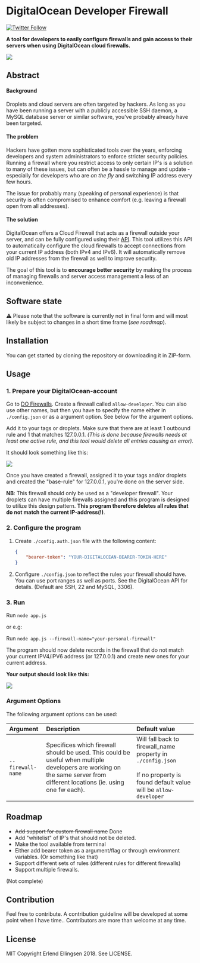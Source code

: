 # DigitalOcean Developer Firewall


[![Twitter Follow](https://img.shields.io/twitter/follow/erlend_e.svg?style=social&label=Follow)](https://twitter.com/erlend_e)


**A tool for developers to easily configure firewalls and gain access to their servers when using DigitalOcean cloud firewalls.**

<img src="https://i.imgur.com/XggRPgd.png">

## Abstract

#### Background

Droplets and cloud servers are often targeted by hackers. As long as you have been running a server with a publicly accessible SSH daemon, a MySQL database server or similar software, you've probably already have been targeted.

#### The problem

Hackers have gotten more sophisticated tools over the years, enforcing developers and system administrators to enforce stricter security policies. Running a firewall where you restrict access to only certain IP's is a solution to many of these issues, but can often be a hassle to manage and update - especially for developers who are *on the fly* and switching IP address every few hours. 

The issue for probably many (speaking of personal experience) is that security is often compromised to enhance comfort (e.g. leaving a firewall open from all addresses).

#### The solution

DigitalOcean offers a Cloud Firewall that acts as a firewall outside your server, and can be fully configured using their [API](https://developers.digitalocean.com/documentation/v2/). This tool utilizes this API to automatically configure the cloud firewalls to accept connections from your current IP address (both IPv4 and IPv6). It will automatically remove old IP addresses from the firewall as well to improve security. 

The goal of this tool is to **encourage better security** by making the process of managing firewalls and server access management a less of an inconvenience.

## Software state

⚠️ Please note that the software is currently not in final form and will most likely be subject to changes in a short time frame (*see roadmap*).

## Installation

You can get started by cloning the repository or downloading it in ZIP-form.


## Usage

### 1. Prepare your DigitalOcean-account

Go to [DO Firewalls](https://cloud.digitalocean.com/networking/firewalls). Create a firewall called `allow-developer`. You can also use other names, but then you have to specify the name either in `./config.json` or as a argument option. See below for the argument options. 

 Add it to your tags or droplets. Make sure that there are at least 1 outbound rule and 1 that matches 127.0.0.1. *(This is done because firewalls needs at least one active rule, and this tool would delete all entries causing an error).*

It should look something like this:

<img src="https://i.imgur.com/EGYSjeT.png" style="max-height: 200px;"> 

Once you have created a firewall, assigned it to your tags and/or droplets and created the "base-rule" for 127.0.0.1, you're done on the server side.

**NB**: This firewall should only be used as a "developer firewall". Your droplets can have multiple firewalls assigned and this program is designed to utilize this design pattern. **This program therefore deletes all rules that do not match the current IP-address(!)**. 

### 2. Configure the program

1. Create `./config.auth.json` file with the following content:

	``` JSON
	{
	    "bearer-token": "YOUR-DIGITALOCEAN-BEARER-TOKEN-HERE"
	}
	```

2. Configure `./config.json` to reflect the rules your firewall should have. You can use port ranges as well as ports. See the DigitalOcean API for details. (Default are SSH, 22 and MySQL, 3306). 

### 3. Run 

Run `node app.js`

or e.g:

Run `node app.js --firewall-name="your-personal-firewall"`

The program should now delete records in the firewall that do not match your current IPV4/IPV6 address (or 127.0.0.1) and create new ones for your current address.

**Your output should look like this:**

<img src="https://i.imgur.com/jE8sBGm.png" style="max-height: 200px;">

### Argument Options
The following argument options can be used:

|Argument|Description|Default value|
|:--------|:-----------|:-------------|
|`--firewall-name`|Specifices which firewall should be used. This could be useful when multiple developers are working on the same server from different locations (ie. using one fw each).|Will fall back to firewall_name property in `./config.json`<br><br>If no property is found default value will be `allow-developer`|

## Roadmap 

* <strike>Add support for custom firewall name</strike> Done
* Add "whitelist" of IP's that should not be deleted.
* Make the tool available from terminal
* Either add bearer token as a argument/flag or through environment variables. (Or something like that)
* Support different sets of rules (different rules for different firewalls)
* Support multiple firewalls.

(Not complete)

## Contribution

Feel free to contribute. A contribution guideline will be developed at some point when I have time.. Contributors are more than welcome at any time. 

## License
MIT Copyright Erlend Ellingsen 2018. See LICENSE.
